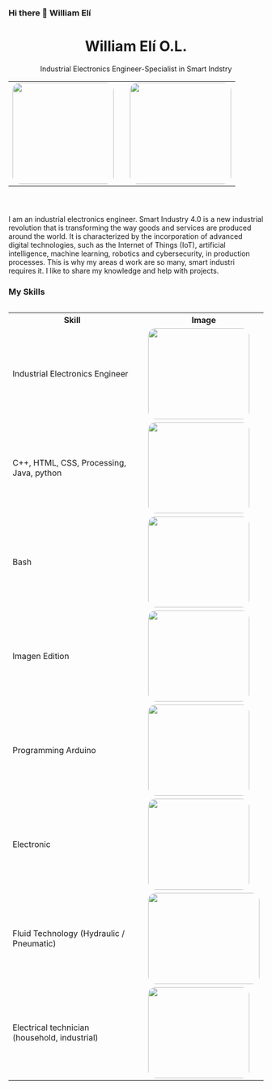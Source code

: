 




### Hi there 👋 William Elí
 
 <header>
    <meta charset="utf-8">
 <h1>
      <b>William Elí O.L.</b>
</h1>
 <p>Industrial Electronics Engineer-Specialist in Smart Indstry</p>
<table>
<tr>
    <td><img src="https://raw.githubusercontent.com/ramun9533/Pagina-de-Presentacion/main/Yo.jpg" class="w3-image w3-hide-large w3-hide-medium w3-round" width="200" height="200" style="
    border-radius: 15px;">
 </td>
    <td> <td><img src="https://raw.githubusercontent.com/ramun9533/Pagina-de-Presentacion/main/Sin%20nombre.gif" class="w3-image w3-hide-large w3-hide-medium w3-round" width="200" height="200" style="
    border-radius: 15px;"></td>
 </tr>
 </table>
 
  </header>
  <section>
 <p> I am an industrial electronics engineer. Smart Industry 4.0 is a new industrial revolution that is transforming the way goods and services are produced around the world. It is characterized by the incorporation of advanced digital technologies, such as the Internet of Things (IoT), artificial intelligence, machine learning, robotics and cybersecurity, in production processes. This is why my areas d work are so many, smart industri requires it.
  I like to share my knowledge and help with projects.
 </p>
 <h3>My Skills</h3>
<h4>  </h4>
<table>
  <caption> </caption>
  <tr>
    <th>Skill</th>
    <th></th>
    <th>Image</th>
  </tr>
  <tr>
    <td>Industrial Electronics Engineer</td>
    <td></td>
    <td><img src="https://raw.githubusercontent.com/ramun9533/Pagina-de-Presentacion/main/Sin-t%C3%ADtulo-1-1000x600.jpg" class="w3-image w3-hide-large w3-hide-medium w3-round" width="200" height="180" style="
    border-radius: 15px;">
</td>
  </tr>
  <tr>
    <td>C++, HTML, CSS, Processing, Java, python</td>
    <td></td>
    <td><img src="https://raw.githubusercontent.com/ramun9533/Pagina-de-Presentacion/main/lenguajes-de-programacion.png" class="w3-image w3-hide-large w3-hide-medium w3-round" width="200" height="180" style="
    border-radius: 15px;"></td>
</tr>
  <tr>
    <td>Bash</td>
    <td></td>
    <td><img src="https://raw.githubusercontent.com/ramun9533/Pagina-de-Presentacion/main/Bash_screenshot.png" class="w3-image w3-hide-large w3-hide-medium w3-round" width="200" height="180" style="
    border-radius: 15px;"></td>
</tr>
  <tr>
  <td>Imagen Edition</td>
<td></td>
<td><img src="https://raw.githubusercontent.com/ramun9533/Pagina-de-Presentacion/main/Screenshot_29.png" class="w3-image w3-hide-large w3-hide-medium w3-round" width="200" height="180" style="
    border-radius: 15px;"> </td>
  </tr>
<tr>
  <td>Programming Arduino</td>
  <td></td>
    <td><img src="https://raw.githubusercontent.com/ramun9533/Pagina-de-Presentacion/main/arduino.jpg" class="w3-image w3-hide-large w3-hide-medium w3-round" width="200" height="180" style="
    border-radius: 15px;"></td>
</tr>
  <tr>

  <td>Electronic</td>
    <td></td>
      <td><img src="https://raw.githubusercontent.com/ramun9533/Pagina-de-Presentacion/main/ELECTR%C3%93NICA-1024x538.jpg" class="w3-image w3-hide-large w3-hide-medium w3-round" width="200" height="180" style="
    border-radius: 15px;"></td>
  </tr>
 </tr>
<tr>
    <td>Fluid Technology (Hydraulic / Pneumatic)</td>
    <td></td>
    <td> <img src="https://raw.githubusercontent.com/ramun9533/Pagina-de-Presentacion/main/Neumatica.jpg" class="w3-image w3-hide-large w3-hide-medium w3-round" width="220" height="180" style="
    border-radius: 15px;"></td>
</tr>
<tr>
  <td>Electrical technician (household, industrial)</td>
<td></td>
<td><img src="https://raw.githubusercontent.com/ramun9533/Pagina-de-Presentacion/main/Instalador-electricista.jpg" class="w3-image w3-hide-large w3-hide-medium w3-round" width="200" height="180" style="
    border-radius: 15px;"></td>
</tr>
